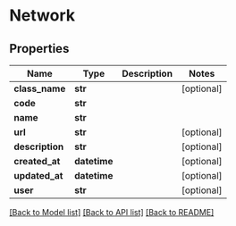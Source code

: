 # Network

## Properties
Name | Type | Description | Notes
------------ | ------------- | ------------- | -------------
**class_name** | **str** |  | [optional] 
**code** | **str** |  | 
**name** | **str** |  | 
**url** | **str** |  | [optional] 
**description** | **str** |  | [optional] 
**created_at** | **datetime** |  | [optional] 
**updated_at** | **datetime** |  | [optional] 
**user** | **str** |  | [optional] 

[[Back to Model list]](../README.md#documentation-for-models) [[Back to API list]](../README.md#documentation-for-api-endpoints) [[Back to README]](../README.md)


